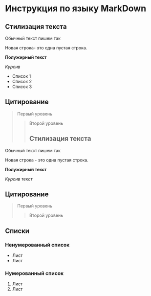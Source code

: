 # Инструкция по языку MarkDown

## Стилизация текста
Обычный текст пишем так

Новая строка- это одна пустая строка.

**Полужирный текст**

*Курсив*

* Список 1
* Список 2
* Список 3

## Цитирование
> Первый уровень
>> Второй уровень
>> ## Стилизация текста
Обычный текст пишем так

Новая строка - это одна пустая строка.

**Полужирный текст**

*Курсив текст*

## Цитирование
> Первый уровень
>> Второй уровень

## Списки
### Ненумерованный список
*  Лист
*  Лист
### Нумерованный список
1. Лист
2. Лист
